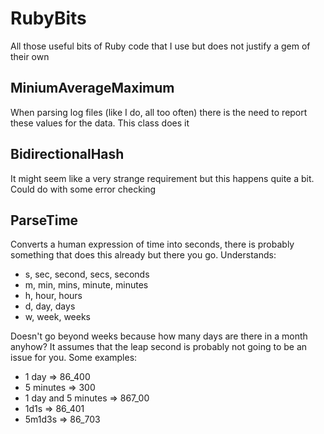 # RubyBits

All those useful bits of Ruby code that I use but does not justify a gem of their own

## MiniumAverageMaximum

When parsing log files (like I do, all too often) there is the need to report these values for the data. This class does it

## BidirectionalHash

It might seem like a very strange requirement but this happens quite a bit. Could do with some error checking

## ParseTime

Converts a human expression of time into seconds, there is probably something that does this already but there you go. Understands:

* s, sec, second, secs, seconds
* m, min, mins, minute, minutes
* h, hour, hours
* d, day, days
* w, week, weeks

Doesn't go beyond weeks because how many days are there in a month anyhow? It assumes that the leap second is probably not going to be an issue for you. Some examples:

* 1 day => 86_400
* 5 minutes => 300
* 1 day and 5 minutes => 867_00
* 1d1s => 86_401
* 5m1d3s => 86_703
